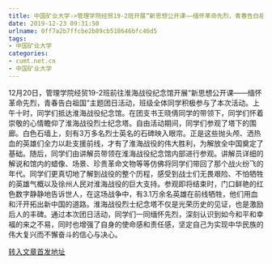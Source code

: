 ```yaml
---
title: 中国矿业大学->管理学院经贸19-2班开展“新思想公开课——缅怀革命先烈，青春告白祖国”主题团日活动 | cumt.net.cn
date: 2019-12-23 09:31:50
urlname: 0ff7a2b7ffcbe2b89cb518646bfc46d5
tags: 
- 中国矿业大学
categories:
- cumt.net.cn
- 中国矿业大学
---
```

12月20日，管理学院经贸19-2班前往淮海战役纪念馆开展“新思想公开课——缅怀革命先烈，青春告白祖国”主题团日活动，班级全体同学积极参与了本次活动。上午十时，同学们抵达淮海战役纪念馆。在团支书王晓倩同学的带领下，同学们怀着崇敬的心情瞻仰了淮海战役烈士纪念塔。自由活动期间，同学们参观了塔下的围廊。白色石墙上，刻有3万多名烈士英名的石碑映入眼帘。正是这些抛头颅、洒热血的英雄们全力以赴支援前线，才有了淮海战役的伟大胜利，为解放全中国奠定了基础。随后，同学们由讲解员带领在淮海战役纪念馆内部进行参观。讲解员详细的解说和馆内的蜡像、场景、珍贵革命文物等等仿佛将同学们带回了那个战火纷飞的年代。同学们更真切地了解到战役的整个历程，感受到战士们无畏艰险、不怕牺牲的英雄气概以及徐州人民对淮海战役的巨大支持。参观即将结束时，门口鲜艳的红色数字静静地告诉世人，在这场战争中，有3.1万余名英雄在前线牺牲，他们用血和汗开拓出新中国的道路。淮海战役烈士纪念塔不仅是光荣历史的见证，也是激励后人的丰碑。通过本次团日活动，同学们一同缅怀先烈，深刻认识到如今和平和幸福的来之不易，同时也增强了自身的使命感和责任感，坚定自己为实现中华民族的伟大复兴而不懈奋斗的信心与决心。



[转入文章首发地址](http://xwzx.cumt.edu.cn/79/23/c523a555299/page.htm)